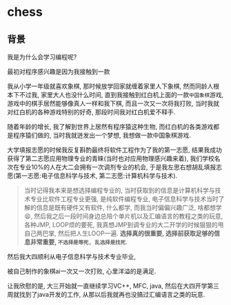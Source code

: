 # chess

## 背景

我是为什么会学习编程呢?

最初对程序感兴趣是因为我接触到一款

我从小学一年级就喜欢象棋, 那时候放学回家就缠着家里人下象棋, 然而同龄人根本下不过我, 家里大人也没什么时间, 直到我接触到红白机上面的一款`中国象棋`游戏, 游戏中的棋手居然能够像真人一样和我下棋, 而且一次又一次将我打败, 当时我就对红白机的各种游戏特别的好奇, 那段时间我对红白机爱不释手.

随着年龄的增长, 我了解到世界上居然有程序猿这种生物, 而红白机的各类游戏都是程序猿们做的, 当时我就迸发出一个梦想, 我想做一款中国象棋游戏.

大学填报志愿的时候我反复斟酌最终将软件工程作为了我的第一志愿, 结果我成功获得了第二志愿应用物理专业的青睐(当时也对应用物理感兴趣来着), 我们学校名次在专业10%的人在大二会拥有一次调剂专业的机会, 于是我左思右想胡乱填报志愿(第一志愿:电子信息科学与技术, 第二志愿:计算机科学与技术).

> 当时记得我本来是想选择编程专业的, 当时获取到的信息是计算机科学与技术专业比软件工程专业更强, 是纯软件编程专业, 电子信息科学与技术当时了解的信息是既有硬件又有软件, 什么都学, 而我当时偏偏兴趣广泛, 啥都想学😫, 然后我之后一段时间身边总陪个单片机以及汇编语言的教程之类的玩意, 各种JMP, LOOP烦的要死, 我真想JMP到调专业的大二开学的时候狠狠的甩自己两巴掌, 然后把人生LOOP一遍.
> **选择真的很重要, 选择前获取足够的信息非常重要, `不选择是等死, 乱选择是找死`**.

然后我大四顺利从电子信息科学与技术专业毕业, 

被自己制作的象棋ai一次又一次打败, 心里洋溢的是满足.

让我欣慰的是, 大三开始就一直继续学习VC++, MFC, java, 然后在大四开学第三周就找到了java开发的工作, 从那以后我就再也没搞过汇编语言之类的玩意.
